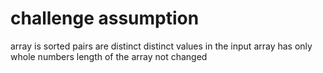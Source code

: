 # challenge assumption
array is sorted
pairs are distinct
distinct values in the input
array has only whole numbers
length of the array not changed
